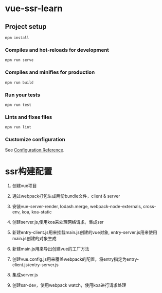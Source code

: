 # vue-ssr-learn

## Project setup
```
npm install
```

### Compiles and hot-reloads for development
```
npm run serve
```

### Compiles and minifies for production
```
npm run build
```

### Run your tests
```
npm run test
```

### Lints and fixes files
```
npm run lint
```

### Customize configuration
See [Configuration Reference](https://cli.vuejs.org/config/).


# ssr构建配置

1. 创建vue项目
2. 通过webpack打包生成两份bundle文件，client & server
3. 安装vue-server-render, lodash.merge, webpack-node-externals, cross-env, koa, koa-static
4. 创建server.js,使用koa来处理网络请求，集成ssr
5. 新建entry-client.js用来挂载main.js创建的vue对象, entry-server.js用来使用main.js创建的对象生成
6. 新建main.js用来导出创建vue的工厂方法
7. 创建vue.config.js用来覆盖webpack的配置，将entry指定为entry-client.js/entry-server.js
8. 集成server.js

9. 创建ssr-dev，使用webpack watch，使用koa进行请求处理